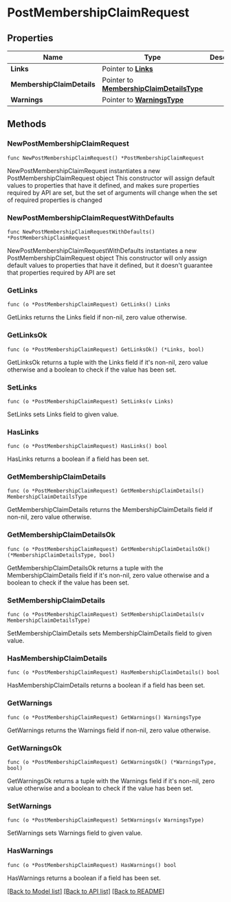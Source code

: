 # PostMembershipClaimRequest

## Properties

Name | Type | Description | Notes
------------ | ------------- | ------------- | -------------
**Links** | Pointer to [**Links**](Links.md) |  | [optional] 
**MembershipClaimDetails** | Pointer to [**MembershipClaimDetailsType**](MembershipClaimDetailsType.md) |  | [optional] 
**Warnings** | Pointer to [**WarningsType**](WarningsType.md) |  | [optional] 

## Methods

### NewPostMembershipClaimRequest

`func NewPostMembershipClaimRequest() *PostMembershipClaimRequest`

NewPostMembershipClaimRequest instantiates a new PostMembershipClaimRequest object
This constructor will assign default values to properties that have it defined,
and makes sure properties required by API are set, but the set of arguments
will change when the set of required properties is changed

### NewPostMembershipClaimRequestWithDefaults

`func NewPostMembershipClaimRequestWithDefaults() *PostMembershipClaimRequest`

NewPostMembershipClaimRequestWithDefaults instantiates a new PostMembershipClaimRequest object
This constructor will only assign default values to properties that have it defined,
but it doesn't guarantee that properties required by API are set

### GetLinks

`func (o *PostMembershipClaimRequest) GetLinks() Links`

GetLinks returns the Links field if non-nil, zero value otherwise.

### GetLinksOk

`func (o *PostMembershipClaimRequest) GetLinksOk() (*Links, bool)`

GetLinksOk returns a tuple with the Links field if it's non-nil, zero value otherwise
and a boolean to check if the value has been set.

### SetLinks

`func (o *PostMembershipClaimRequest) SetLinks(v Links)`

SetLinks sets Links field to given value.

### HasLinks

`func (o *PostMembershipClaimRequest) HasLinks() bool`

HasLinks returns a boolean if a field has been set.

### GetMembershipClaimDetails

`func (o *PostMembershipClaimRequest) GetMembershipClaimDetails() MembershipClaimDetailsType`

GetMembershipClaimDetails returns the MembershipClaimDetails field if non-nil, zero value otherwise.

### GetMembershipClaimDetailsOk

`func (o *PostMembershipClaimRequest) GetMembershipClaimDetailsOk() (*MembershipClaimDetailsType, bool)`

GetMembershipClaimDetailsOk returns a tuple with the MembershipClaimDetails field if it's non-nil, zero value otherwise
and a boolean to check if the value has been set.

### SetMembershipClaimDetails

`func (o *PostMembershipClaimRequest) SetMembershipClaimDetails(v MembershipClaimDetailsType)`

SetMembershipClaimDetails sets MembershipClaimDetails field to given value.

### HasMembershipClaimDetails

`func (o *PostMembershipClaimRequest) HasMembershipClaimDetails() bool`

HasMembershipClaimDetails returns a boolean if a field has been set.

### GetWarnings

`func (o *PostMembershipClaimRequest) GetWarnings() WarningsType`

GetWarnings returns the Warnings field if non-nil, zero value otherwise.

### GetWarningsOk

`func (o *PostMembershipClaimRequest) GetWarningsOk() (*WarningsType, bool)`

GetWarningsOk returns a tuple with the Warnings field if it's non-nil, zero value otherwise
and a boolean to check if the value has been set.

### SetWarnings

`func (o *PostMembershipClaimRequest) SetWarnings(v WarningsType)`

SetWarnings sets Warnings field to given value.

### HasWarnings

`func (o *PostMembershipClaimRequest) HasWarnings() bool`

HasWarnings returns a boolean if a field has been set.


[[Back to Model list]](../README.md#documentation-for-models) [[Back to API list]](../README.md#documentation-for-api-endpoints) [[Back to README]](../README.md)


